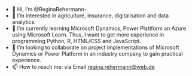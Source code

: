 - 👋 Hi, I’m @ReginaRehermann-
- 👀 I’m interested in agriculture, insurance, digitalisation and data analytics.
- 🌱 I’m currently learning Microsoft Dynamics, Power Plattform an Azure using Microsoft Learn.
      Thus, I want to get more experience in programming Python, R, HTML/CSS and JavaScript.
- 💞️ I’m looking to collaborate on project implementations of Microsoft Dynamics or Power Platform in an industry company to gain practical experience.
- 📫 How to reach me: via Email regina.rehermann@web.de

  
<!---
ReginaRehermann/ReginaRehermann is a ✨ special ✨ repository because its `README.md` (this file) appears on your GitHub profile.
You can click the Preview link to take a look at your changes.
--->
